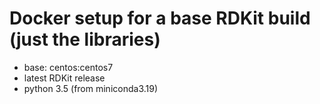 # Docker setup for a base RDKit build (just the libraries)

- base: centos:centos7
- latest RDKit release
- python 3.5 (from miniconda3.19)



